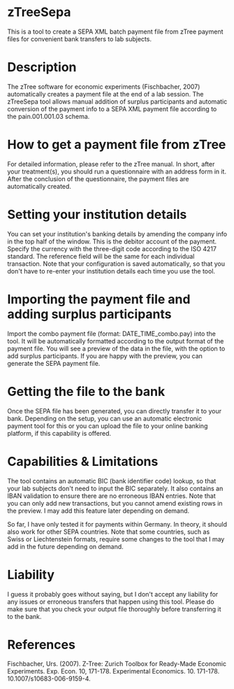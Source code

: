 # zTreeSepa
This is a tool to create a SEPA XML batch payment file from zTree payment files for convenient bank transfers to lab subjects.

# Description
The zTree software for economic experiments (Fischbacher, 2007) automatically creates a payment file at the end of a lab session. The zTreeSepa tool allows manual addition of surplus participants and automatic conversion of the payment info to a SEPA XML payment file according to the pain.001.001.03 schema. 

# How to get a payment file from zTree
For detailed information, please refer to the zTree manual. In short, after your treatment(s), you should run a questionnaire with an address form in it. After the conclusion of the questionnaire, the payment files are automatically created.

# Setting your institution details
You can set your institution's banking details by amending the company info in the top half of the window. This is the debitor account of the payment. Specify the currency with the three-digit code according to the ISO 4217 standard. The reference field will be the same for each individual transaction. Note that your configuration is saved automatically, so that you don't have to re-enter your institution details each time you use the tool.

# Importing the payment file and adding surplus participants
Import the combo payment file (format: DATE_TIME_combo.pay) into the tool. It will be automatically formatted according to the output format of the payment file. You will see a preview of the data in the file, with the option to add surplus participants. If you are happy with the preview, you can generate the SEPA payment file.

# Getting the file to the bank
Once the SEPA file has been generated, you can directly transfer it to your bank. Depending on the setup, you can use an automatic electronic payment tool for this or you can upload the file to your online banking platform, if this capability is offered.

# Capabilities & Limitations
The tool contains an automatic BIC (bank identifier code) lookup, so that your lab subjects don't need to input the BIC separately. It also contains an IBAN validation to ensure there are no erroneous IBAN entries. Note that you can only add new transactions, but you cannot amend existing rows in the preview. I may add this feature later depending on demand.

So far, I have only tested it for payments within Germany. In theory, it should also work for other SEPA countries. Note that some countries, such as Swiss or Liechtenstein formats, require some changes to the tool that I may add in the future depending on demand.

# Liability
I guess it probably goes without saying, but I don't accept any liability for any issues or erroneous transfers that happen using this tool. Please do make sure that you check your output file thoroughly before transferring it to the bank.

# References
Fischbacher, Urs. (2007). Z-Tree: Zurich Toolbox for Ready-Made Economic Experiments. Exp. Econ. 10, 171-178. Experimental Economics. 10. 171-178. 10.1007/s10683-006-9159-4.
